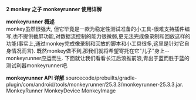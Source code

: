 **2 monkey 之子 monkeyrunner 使用详解**


**monkeyrunner 概述**  
    monkey虽然很强大, 但它毕竟是一款为稳定性测试准备的小工具-很难支持插件编写,也不提供截屏功能,对数据流控制的能力很微弱,更无法完成像录制和回放这样的功能(事实上,通过monkey完成像录制和回放的脚本和小工具很多,这里是针对它自身情况而言).
    既然monkey做不到,那我们就将希望寄托在它"儿子"身上--monkeyrunner应运而生.
    下面就让我们看看长江后浪推前浪,青出于蓝而胜于蓝的测试利器monkeyrunner吧.

**monkeyrunner API 详解** 
    sourcecode/prebuilts/gradle-plugin/com/android/tools/monkeyrunner/25.3.3/monkeyrunner-25.3.3.jar.  
    MonkeyRunner
    MonkeyDevice
    MonkeyImage
    


    